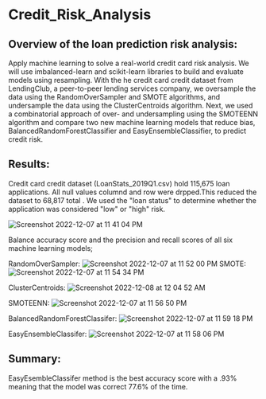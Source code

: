 # Credit_Risk_Analysis

## Overview of the loan prediction risk analysis:

Apply machine learning to solve a real-world credit card risk analysis. We will use imbalanced-learn and scikit-learn libraries to build and evaluate models using resampling. With the he credit card credit dataset from LendingClub, a peer-to-peer lending services company, we oversample the data using the RandomOverSampler and SMOTE algorithms, and undersample the data using the ClusterCentroids algorithm. Next, we used a combinatorial approach of over- and undersampling using the SMOTEENN algorithm and compare two new machine learning models that reduce bias, BalancedRandomForestClassifier and EasyEnsembleClassifier, to predict credit risk. 


## Results:
Credit card credit dataset (LoanStats_2019Q1.csv) hold 115,675 loan applications. All null values columnd and row were drpped.This reduced the dataset to 68,817 total . We used the "loan status" to determine whether the application was considered "low" or "high" risk. 

![Screenshot 2022-12-07 at 11 41 04 PM](https://user-images.githubusercontent.com/110786136/206366850-7f09124f-34cd-45b3-b24a-7eb7c8f79e9a.png)

Balance accuracy score and the precision and recall scores of all six machine learning models; 

RandomOverSampler: 
![Screenshot 2022-12-07 at 11 52 00 PM](https://user-images.githubusercontent.com/110786136/206368138-521b849c-f873-4445-9c14-581fd3e9e2bf.png)
SMOTE: 
![Screenshot 2022-12-07 at 11 54 34 PM](https://user-images.githubusercontent.com/110786136/206368511-a2d9ce6c-431a-4a4f-b477-8d76f067f20c.png)

ClusterCentroids: 
![Screenshot 2022-12-08 at 12 04 52 AM](https://user-images.githubusercontent.com/110786136/206369934-4836c29f-1fbb-44f8-a716-7a39c6e47741.png)

SMOTEENN: 
![Screenshot 2022-12-07 at 11 56 50 PM](https://user-images.githubusercontent.com/110786136/206368831-316c5330-5f38-45b8-8e12-966ee558edef.png)

BalancedRandomForestClassifer:
![Screenshot 2022-12-07 at 11 59 18 PM](https://user-images.githubusercontent.com/110786136/206369183-4f0aafe4-c2be-4a3a-b61a-f72d17543132.png)

EasyEnsembleClassifer: ![Screenshot 2022-12-07 at 11 58 06 PM](https://user-images.githubusercontent.com/110786136/206369021-f77cf424-eacf-4bc1-a60a-55fd93bfb13f.png)

## Summary:
 EasyEsembleClassifer method is the best accuracy score with a .93% meaning that the model was correct 77.6% of the time.
